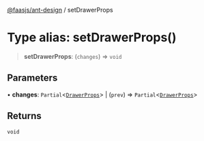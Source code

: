[@faasjs/ant-design](../README.md) / setDrawerProps

# Type alias: setDrawerProps()

> **setDrawerProps**: (`changes`) => `void`

## Parameters

• **changes**: `Partial`\<[`DrawerProps`](../interfaces/DrawerProps.md)\> \| (`prev`) => `Partial`\<[`DrawerProps`](../interfaces/DrawerProps.md)\>

## Returns

`void`
